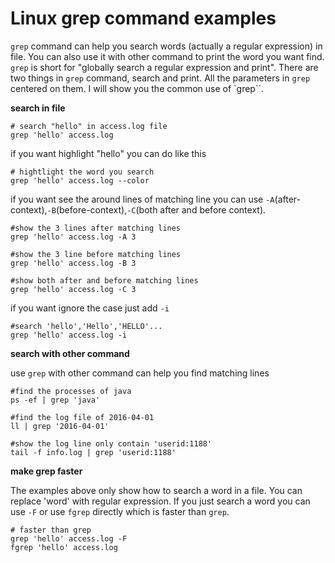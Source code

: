 # Linux grep command examples
``grep`` command can help you search words (actually a regular expression) in file. You can also use it with other command
to print the word you want find. ``grep`` is short for "globally search a regular expression and print". There are two things
in ``grep`` command, search and print. All the parameters in ``grep`` centered on them. I will show you the common use of 
`grep``.

**search in file**

```
# search "hello" in access.log file
grep 'hello' access.log 
```
if you want highlight "hello" you can do like this
```
# hightlight the word you search
grep 'hello' access.log --color
```
if you want see the around lines of matching line you can use ``-A``(after-context),``-B``(before-context),``-C``(both 
after and before context).
```
#show the 3 lines after matching lines
grep 'hello' access.log -A 3

#show the 3 line before matching lines
grep 'hello' access.log -B 3

#show both after and before matching lines
grep 'hello' access.log -C 3
```
if you want ignore the case just add ``-i``
```
#search 'hello','Hello','HELLO'...
grep 'hello' access.log -i
```


**search with other command**

use ``grep`` with other command can help you find matching lines
```
#find the processes of java
ps -ef | grep 'java'

#find the log file of 2016-04-01
ll | grep '2016-04-01'

#show the log line only contain 'userid:1188'
tail -f info.log | grep 'userid:1188'
```


**make grep faster**

The examples above only show how to search a word in a file. You can replace 'word' with regular expression. If you just
search a word you can use ``-F`` or use ``fgrep`` directly which is faster than ``grep``. 
```
# faster than grep
grep 'hello' access.log -F 
fgrep 'hello' access.log
```